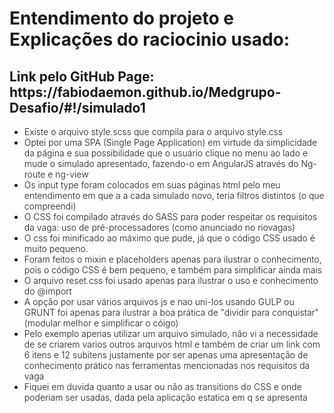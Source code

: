 <h1>Entendimento do projeto e Explicações do raciocinio usado:</h1>

<h2>Link pelo GitHub Page: https://fabiodaemon.github.io/Medgrupo-Desafio/#!/simulado1 </h2>

<ul style="font-weight:300">
    
<li> Existe o arquivo style.scss que compila para o arquivo style.css</li>

<li>Optei por uma SPA (Single Page Application) em virtude da simplicidade da página e sua possibilidade que o usuário clique no menu ao lado e mude o simulado apresentado, fazendo-o em AngularJS através do Ng-route e ng-view</li>

<li>Os input type foram colocados em suas páginas html pelo meu entendimento em que a a cada simulado novo, teria filtros distintos (o que compreendi)</li>

<li>O CSS foi compilado através do SASS para poder respeitar os requisitos da vaga: uso de pré-processadores (como anunciado no riovagas)</li>

<li>O css foi minificado ao máximo que pude, já que o código CSS usado é muito pequeno.</li>

<li>Foram feitos o mixin e placeholders apenas para ilustrar o conhecimento, pois o código CSS é bem pequeno, e também para simplificar ainda mais</li>

<li>O arquivo reset.css foi usado apenas para ilustrar o uso e conhecimento do @import</li>

<li>A opção por usar vários arquivos js e nao uni-los usando GULP ou GRUNT foi apenas para ilustrar a boa prática de "dividir para conquistar" (modular melhor e simplificar o cóigo)</li>

<li>Pelo exemplo apenas utilizar um arquivo simulado, não vi a necessidade de se criarem varios outros arquivos html e também de criar um link com 6 itens e 12 subitens justamente por ser apenas uma apresentação de conhecimento prático nas ferramentas mencionadas nos requisitos da vaga</li>

<li>Fiquei em duvida quanto a usar ou não as transitions do CSS e onde poderiam ser usadas, dada pela aplicação estatica em q se apresenta</li>

